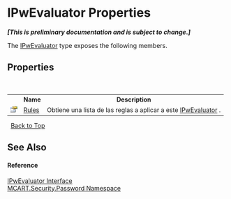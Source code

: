 # IPwEvaluator Properties
 _**\[This is preliminary documentation and is subject to change.\]**_

The <a href="208671a8-82cc-3bdf-bd74-0562701ff138">IPwEvaluator</a> type exposes the following members.


## Properties
&nbsp;<table><tr><th></th><th>Name</th><th>Description</th></tr><tr><td>![Public property](media/pubproperty.gif "Public property")</td><td><a href="0277f0fe-4522-4648-abfa-0609edc61e02">Rules</a></td><td>
Obtiene una lista de las reglas a aplicar a este <a href="208671a8-82cc-3bdf-bd74-0562701ff138">IPwEvaluator</a> .</td></tr></table>&nbsp;
<a href="#ipwevaluator-properties">Back to Top</a>

## See Also


#### Reference
<a href="208671a8-82cc-3bdf-bd74-0562701ff138">IPwEvaluator Interface</a><br /><a href="dbbe708a-6e0a-d3f8-20a0-94d530d6d526">MCART.Security.Password Namespace</a><br />